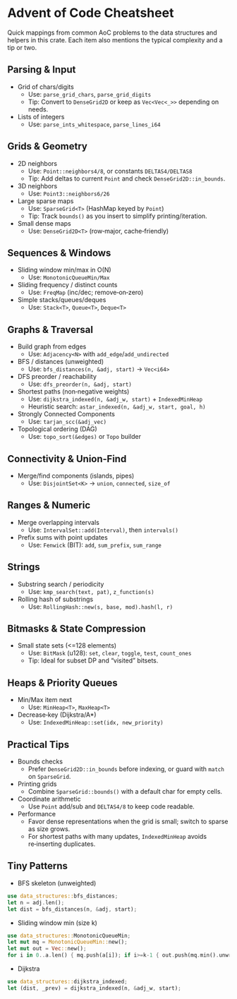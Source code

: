 # Advent of Code Cheatsheet

Quick mappings from common AoC problems to the data structures and helpers in this crate. Each item also mentions the typical complexity and a tip or two.

## Parsing & Input
- Grid of chars/digits
  - Use: `parse_grid_chars`, `parse_grid_digits`
  - Tip: Convert to `DenseGrid2D` or keep as `Vec<Vec<_>>` depending on needs.
- Lists of integers
  - Use: `parse_ints_whitespace`, `parse_lines_i64`

## Grids & Geometry
- 2D neighbors
  - Use: `Point::neighbors4/8`, or constants `DELTAS4/DELTAS8`
  - Tip: Add deltas to current `Point` and check `DenseGrid2D::in_bounds`.
- 3D neighbors
  - Use: `Point3::neighbors6/26`
- Large sparse maps
  - Use: `SparseGrid<T>` (HashMap keyed by `Point`)
  - Tip: Track `bounds()` as you insert to simplify printing/iteration.
- Small dense maps
  - Use: `DenseGrid2D<T>` (row‑major, cache‑friendly)

## Sequences & Windows
- Sliding window min/max in O(N)
  - Use: `MonotonicQueueMin/Max`
- Sliding frequency / distinct counts
  - Use: `FreqMap` (inc/dec; remove‑on‑zero)
- Simple stacks/queues/deques
  - Use: `Stack<T>`, `Queue<T>`, `Deque<T>`

## Graphs & Traversal
- Build graph from edges
  - Use: `Adjacency<N>` with `add_edge`/`add_undirected`
- BFS / distances (unweighted)
  - Use: `bfs_distances(n, &adj, start)` → `Vec<i64>`
- DFS preorder / reachability
  - Use: `dfs_preorder(n, &adj, start)`
- Shortest paths (non‑negative weights)
  - Use: `dijkstra_indexed(n, &adj_w, start)` + `IndexedMinHeap`
  - Heuristic search: `astar_indexed(n, &adj_w, start, goal, h)`
- Strongly Connected Components
  - Use: `tarjan_scc(&adj_vec)`
- Topological ordering (DAG)
  - Use: `topo_sort(&edges)` or `Topo` builder

## Connectivity & Union‑Find
- Merge/find components (islands, pipes)
  - Use: `DisjointSet<K>` → `union`, `connected`, `size_of`

## Ranges & Numeric
- Merge overlapping intervals
  - Use: `IntervalSet::add(Interval)`, then `intervals()`
- Prefix sums with point updates
  - Use: `Fenwick` (BIT): `add`, `sum_prefix`, `sum_range`

## Strings
- Substring search / periodicity
  - Use: `kmp_search(text, pat)`, `z_function(s)`
- Rolling hash of substrings
  - Use: `RollingHash::new(s, base, mod).hash(l, r)`

## Bitmasks & State Compression
- Small state sets (<=128 elements)
  - Use: `BitMask` (u128): `set`, `clear`, `toggle`, `test`, `count_ones`
  - Tip: Ideal for subset DP and “visited” bitsets.

## Heaps & Priority Queues
- Min/Max item next
  - Use: `MinHeap<T>`, `MaxHeap<T>`
- Decrease‑key (Dijkstra/A*)
  - Use: `IndexedMinHeap::set(idx, new_priority)`

## Practical Tips
- Bounds checks
  - Prefer `DenseGrid2D::in_bounds` before indexing, or guard with `match` on `SparseGrid`.
- Printing grids
  - Combine `SparseGrid::bounds()` with a default char for empty cells.
- Coordinate arithmetic
  - Use `Point` add/sub and `DELTAS4/8` to keep code readable.
- Performance
  - Favor dense representations when the grid is small; switch to sparse as size grows.
  - For shortest paths with many updates, `IndexedMinHeap` avoids re‑inserting duplicates.

## Tiny Patterns
- BFS skeleton (unweighted)
```rust
use data_structures::bfs_distances;
let n = adj.len();
let dist = bfs_distances(n, &adj, start);
```
- Sliding window min (size k)
```rust
use data_structures::MonotonicQueueMin;
let mut mq = MonotonicQueueMin::new();
let mut out = Vec::new();
for i in 0..a.len() { mq.push(a[i]); if i>=k-1 { out.push(mq.min().unwrap()); mq.pop_if(a[i+1-k]); } }
```
- Dijkstra
```rust
use data_structures::dijkstra_indexed;
let (dist, _prev) = dijkstra_indexed(n, &adj_w, start);
```
